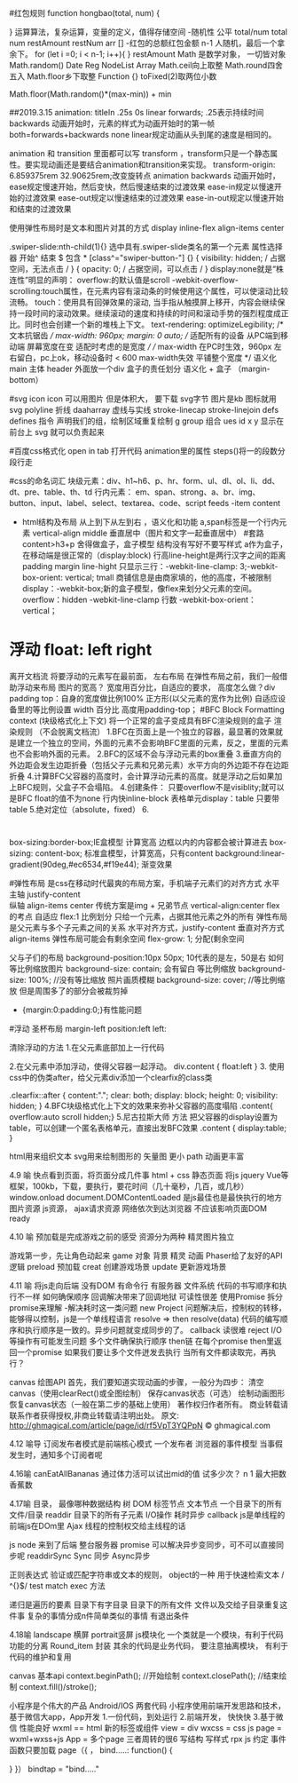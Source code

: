 #红包规则
function hongbao(total, num) {

}
运算算法，复杂运算，变量的定义，值得存储空间
-随机性
  公平 total/num
  total num restAmount  restNum
  arr [] 
-红包的总额红包金额
 n-1 人随机，最后一个拿余下。
 for (let i =0; i < n-1; i++){
}
restAmount
Math 是数学对象， 一切皆对象
Math.random()  Date Reg NodeList Array
Math.ceil向上取整
Math.round四舍五入
Math.floor乡下取整
Function {}
toFixed(2)取两位小数

Math.floor(Math.random()*(max-min)) + min

##2019.3.15
animation: titleIn .25s 0s linear forwards;
.25表示持续时间
backwards 动画开始时，元素的样式为动画开始时的第一帧
both=forwards+backwards
none
linear规定动画从头到尾的速度是相同的。

 animation 和 transition 里面都可以写 transform ，transform只是一个静态属性。要实现动画还是要结合animation和transition来实现。
 transform-origin: 6.859375rem 32.90625rem;改变旋转点
animation
backwards 动画开始时，
ease规定慢速开始，然后变快，然后慢速结束的过渡效果
ease-in规定以慢速开始的过渡效果
ease-out规定以慢速结束的过渡效果
ease-in-out规定以慢速开始和结束的过渡效果

使用弹性布局时是文本和图片对其的方式
 display inline-flex
align-items center

.swiper-slide:nth-child(1){} 选中具有.swiper-slide类名的第一个元素
属性选择器 开始^ 结束 $ 包含 * 
[class^="swiper-button-"] {}
{ visibility: hidden; / 占据空间，无法点击 / }
{ opacity: 0;  / 占据空间，可以点击 / }
display:none就是“株连性”明显的声明：
 overflow:的默认值是scroll
 -webkit-overflow-scrolling:touch属性，在元素内容有滚动条的时候使用这个属性，可以使滚动比较流畅。
 touch：使用具有回弹效果的滚动, 当手指从触摸屏上移开，内容会继续保持一段时间的滚动效果。继续滚动的速度和持续的时间和滚动手势的强烈程度成正比。同时也会创建一个新的堆栈上下文。
  text-rendering: optimizeLegibility; /* 文本抗锯齿 */ 
     max-width: 960px; margin: 0 auto;
  /* 适配所有的设备 从PC端到移动端 屏幕宽度在变 适配时考虑的是宽度 */
      /* max-width 在PC时生效，960px 左右留白，pc上ok，移动设备时 < 600 max-width失效 平铺整个宽度 */
语义化 main 主体
header 外面放一个div 盒子的责任划分
语义化 + 盒子 （margin-bottom）


 #svg icon
 icon 可以用图片 但是体积大， 要下载
 svg字节 图片是kb 图标就用svg
 polyline 折线 
 daaharray 虚线与实线
 stroke-linecap
 stroke-linejoin
 defs defines 指令 声明我们的组，绘制区域重复绘制
 g group 组合
 ues id  x y 显示在前台上
 svg 就可以负责起来



#百度css格式化 
open in tab 打开代码
animation里的属性 steps()将一的段数分段行走

#css的命名词汇
块级元素：div、h1~h6、p、hr、form、ul、dl、ol、li、dd、dt、pre、table、th、td
行内元素： em、span、strong、a、br、img、button、input、label、select、textarea、code、script
feeds -item content
- html结构及布局
从上到下从左到右 ，语义化和功能
a,span标签是一个行内元素
vertical-align middle 垂直居中（图片和文字一起垂直居中）
#套路
content>h3+p
舍得做盒子，盒子模型
结构没有写好不要写样式
a作为盒子，在移动端是很正常的（display:block)
行高line-height是两行汉字之间的距离   padding margin line-hight
只显示三行：-webkit-line-clamp: 3;-webkit-box-orient: vertical;
tmall 商铺信息是由商家填的，他的高度，不被限制
display：-webkit-box;新的盒子模型，像flex来划分父元素的空间。
overflow：hidden
-webkit-line-clamp 行数
-webkit-box-orient：vertical；
# 浮动 float: left right
离开文档流 将要浮动的元素写在最前面，
左右布局
在弹性布局之前，我们一般借助浮动来布局
图片的宽高？ 宽度用百分比，自适应的要求，
高度怎么做？div padding top：自身的宽度做比例100% 正方形(以父元素的宽作为比例)
自适应设备里的等比例设置 width 百分比
高度用padding-top；
#BFC Block Formatting context (块级格式化上下文)
将一个正常的盒子变成具有BFC渲染规则的盒子
渲染规则 （不会脱离文档流）
1.BFC在页面上是一个独立的容器，最显著的效果就是建立一个独立的空间，外面的元素不会影响BFC里面的元素，反之，里面的元素也不会影响外面的元素。
2.BFC的区域不会与浮动元素的box重叠
3.垂直方向的外边距会发生边距折叠（包括父子元素和兄弟元素）水平方向的外边距不存在边距折叠
4.计算BFC父容器的高度时，会计算浮动元素的高度。就是浮动之后如果加上BFC规则，父盒子不会塌陷。
4.创建条件：
只要overflow不是visiblity;就可以是BFC
float的值不为none
行内快inline-block
表格单元display：table 只要带table
5.绝对定位（absolute，fixed）
6.


#
 box-sizing:border-box;IE盒模型 计算宽高 边框以内的内容都会被计算进去
box-sizing: content-box; 标准盒模型，计算宽高，只有content
 background:linear-gradient(90deg,#ec6534,#f19e44); 渐变效果

 #弹性布局
 是css在移动时代最爽的布局方案，手机端子元素们的对齐方式 水平 主轴 justify-content  
 纵轴 align-items center
 传统方案是img + 兄弟节点 vertical-align:center
  flex 的考点 自适应
  flex:1 比例划分 只给一个元素，占据其他元素之外的所有
  弹性布局是父元素与多个子元素之间的关系
    水平对齐方式，justify-content
    垂直对齐方式 align-items
  弹性布局可能会有剩余空间
 flex-grow: 1; 分配(剩余空间

 父与子们的布局
 background-position:10px 50px; 10代表的是左，50是右
 如何等比例缩放图片 
  background-size: contain; 会有留白 等比例缩放
  background-size: 100%;  //没有等比缩放  照片画质模糊
  background-size: cover; //等比例缩放 但是周围多了的部分会被裁剪掉
  * {margin:0:padding:0;}有性能问题

#浮动
圣杯布局
margin-left
position:left
left:

清除浮动的方法
1.在父元素底部加上一行代码 <div style="clear: left"></div>
2.在父元素中添加浮动，使得父容器一起浮动。
div.content {
  float:left
}
3. 使用css中的伪类after，给父元素div添加一个clearfix的class类

.clearfix::after {
            content:".";
            clear: both;
            display: block;
            height: 0;
            visibility: hidden;
        }
4.BFC块级格式化上下文的效果来弥补父容器的高度塌陷
.content{
overflow:auto scroll hidden;}
5.尼古拉斯大师 方法 把父容器的display设置为table，可以创建一个匿名表格单元，直接出发BFC效果
.content {
  display:table;
}


html用来组织文本
svg用来绘制图形的 矢量图 更小 path 动画更丰富

4.9 喻
快点看到页面，将页面分成几件事
html + css 静态页面
将js jquery Vue等框架，100kb，下载，要执行，要花时间（几十毫秒，几百，或几秒）
window.onload
document.DOMContentLoaded 是js最佳也是最快执行的地方
图片资源 js资源， ajax请求资源 网络依次到达浏览器 不应该影响页面DOM ready

4.10 喻
预加载是完成游戏之前的感受
资源分为两种
精灵图片独立

游戏第一步，先让角色动起来
game 对象 背景 精灵 动画 Phaser给了友好的API 逻辑
preload 预加载
creat 创建游戏场景
update 更新游戏场景

4.11 喻
将js走向后端
没有DOM
有命令行 有服务器
文件系统
代码的书写顺序和执行不一样
如何确保顺序
回调解决带来了回调地狱 可读性很差
使用Promise 
拆分promise来理解
-解决耗时这一类问题 new Project
问题解决后，控制权的转移，能够得以控制，js是一个单线程语言
resolve => then
resolve(data)
代码的编写顺序和执行顺序是一致的。异步问题就变成同步的了。
callback 读很难
reject I/O等操作有可能发生问题
多个文件确保执行顺序 then链
在每个promise then里返回一个promise
如果我们要让多个文件迸发去执行 当所有文件都读取完，再执行？


canvas 绘图API
首先，我们要知道实现动画的步骤，一般分为四步：
清空canvas（使用clearRect()或全图绘制）
保存canvas状态（可选）
绘制动画图形
恢复canvas状态（一般在第二步的基础上使用）
著作权归作者所有。
商业转载请联系作者获得授权,非商业转载请注明出处。
原文: http://ghmagical.com/article/page/id/rf5VpT3YQPpN © ghmagical.com

4.12 喻导
订阅发布者模式是前端核心模式
一个发布者
浏览器的事件模型
当事假发生时，通知多个订阅者呢


4.16喻
canEatAllBananas 通过体力活可以试出mid的值
试多少次？ n
1 最大把数香蕉数

4.17喻
目录， 最像哪种数据结构 树
DOM 标签节点 文本节点
一个目录下的所有文件/目录
readdir 目录下的所有子元素
I/O操作 耗时异步 callback 
js是单线程的 前端js在DOm里 Ajax
线程的控制权交给主线程的话

js node 来到了后端 整台服务器
promise 可以解决异步变同步，可不可以直接同步呢
readdirSync 
Sync 同步 Async异步

正则表达式
验证或匹配字符串或文本的规则， object的一种
用于快速检索文本 / ^{}$/
test match exec 方法

递归是遍历的要素
目录下有字目录
目录下的所有文件
 文件以及交给子目录重复这件事
 复杂的事情分成n件简单类似的事情
 有退出条件
 

 4.18喻
 landscape 横屏 portrait竖屏
 js模块化
 一个类就是一个模块，有利于代码功能的分离
 Round_item 封装
 其余的代码是业务代码， 要注意抽离模块， 有利于代码的维护和复用

 canvas 基本api
 context.beginPath(); //开始绘制
 context.closePath(); //结束绘制
 context.fill()/stroke();

 小程序是个伟大的产品
 Android/IOS 两套代码
 小程序使用前端开发思路和技术，基于微信大app，App开发
 1.一份代码，到处运行
 2.前端开发， 快快快
 3.基于微信 性能良好
 wxml == html
  新的标签或组件 view = div
  wxcss = css 
  js
  page = wxml+wxss+js
  App = 多个page
三者周转的很6
 写结构
 写样式 rpx
 js 约定 事件函数只要加载
 page（{
   ，
   bind.....: function() {

   }
 }）
 bindtap = "bind....."